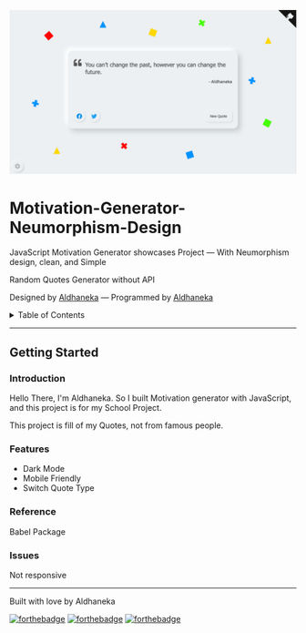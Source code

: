 
![Semantic description of image](images/preview.png "Preview")
# Motivation-Generator-Neumorphism-Design

JavaScript Motivation Generator showcases Project — With Neumorphism design, clean, and Simple 

 Random Quotes Generator without API

Designed by [Aldhaneka][Aldhaneka] — Programmed by [Aldhaneka][Aldhaneka]

<details>
  <summary markdown="span">Table of Contents</summary>

  ### Table of Contents
  - [Getting Started](#getting-started)
    - [Introduction](#introduction)
    - [Features](#features)
    - [Reference](#Reference)
    - [Issues](#Issues)
</details>

---


## Getting Started

### Introduction
Hello There, I'm Aldhaneka. So I built Motivation generator with JavaScript, and this project is for my School Project.

This project is fill of my Quotes, not from famous people.



### Features
- Dark Mode
- Mobile Friendly
- Switch Quote Type

### Reference
Babel Package 

### Issues
Not responsive

---
Built with love by Aldhaneka

[![forthebadge](https://forthebadge.com/images/badges/check-it-out.svg)](https://randomquotesgenerator.netlify.app/)
[![forthebadge](https://forthebadge.com/images/badges/built-with-love.svg)](https://forthebadge.com)
[![forthebadge](https://forthebadge.com/images/badges/made-with-javascript.svg)](https://forthebadge.com)


[Aldhaneka]: https://github.com/Aldhanekaa
